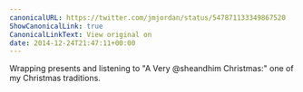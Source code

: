 ```yaml
---
canonicalURL: https://twitter.com/jmjordan/status/547871133349867520
ShowCanonicalLink: true
CanonicalLinkText: View original on
date: 2014-12-24T21:47:11+00:00
---
```

Wrapping presents and listening to "A Very @sheandhim Christmas:" one of my Christmas traditions.